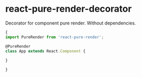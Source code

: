 # react-pure-render-decorator
Decorator for component pure render. 
Without dependencies.


```js
{
import PureRender from 'react-pure-render';

@PureRender
class App extends React.Component {
	
}

}
```